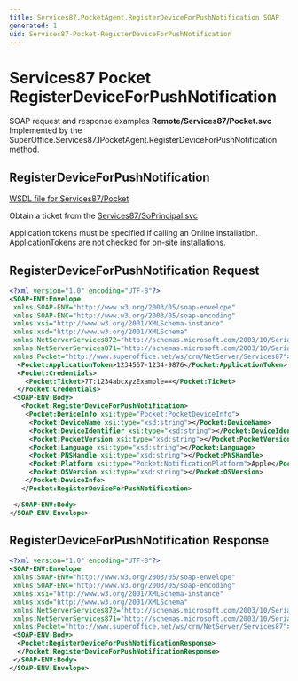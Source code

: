 ```yaml
---
title: Services87.PocketAgent.RegisterDeviceForPushNotification SOAP
generated: 1
uid: Services87-Pocket-RegisterDeviceForPushNotification
---
```


# Services87 Pocket RegisterDeviceForPushNotification

SOAP request and response examples **Remote/Services87/Pocket.svc**
Implemented by the <see cref="M:SuperOffice.Services87.IPocketAgent.RegisterDeviceForPushNotification">SuperOffice.Services87.IPocketAgent.RegisterDeviceForPushNotification</see> method.

## RegisterDeviceForPushNotification

[WSDL file for Services87/Pocket](../Services87-Pocket.md)

Obtain a ticket from the [Services87/SoPrincipal.svc](../SoPrincipal/index.md)

Application tokens must be specified if calling an Online installation. ApplicationTokens are not checked for on-site installations.

## RegisterDeviceForPushNotification Request

```xml
<?xml version="1.0" encoding="UTF-8"?>
<SOAP-ENV:Envelope
 xmlns:SOAP-ENV="http://www.w3.org/2003/05/soap-envelope"
 xmlns:SOAP-ENC="http://www.w3.org/2003/05/soap-encoding"
 xmlns:xsi="http://www.w3.org/2001/XMLSchema-instance"
 xmlns:xsd="http://www.w3.org/2001/XMLSchema"
 xmlns:NetServerServices872="http://schemas.microsoft.com/2003/10/Serialization/Arrays"
 xmlns:NetServerServices871="http://schemas.microsoft.com/2003/10/Serialization/"
 xmlns:Pocket="http://www.superoffice.net/ws/crm/NetServer/Services87">
  <Pocket:ApplicationToken>1234567-1234-9876</Pocket:ApplicationToken>
  <Pocket:Credentials>
    <Pocket:Ticket>7T:1234abcxyzExample==</Pocket:Ticket>
  </Pocket:Credentials>
 <SOAP-ENV:Body>
   <Pocket:RegisterDeviceForPushNotification>
    <Pocket:DeviceInfo xsi:type="Pocket:PocketDeviceInfo">
     <Pocket:DeviceName xsi:type="xsd:string"></Pocket:DeviceName>
     <Pocket:DeviceIdentifier xsi:type="xsd:string"></Pocket:DeviceIdentifier>
     <Pocket:PocketVersion xsi:type="xsd:string"></Pocket:PocketVersion>
     <Pocket:Language xsi:type="xsd:string"></Pocket:Language>
     <Pocket:PNSHandle xsi:type="xsd:string"></Pocket:PNSHandle>
     <Pocket:Platform xsi:type="Pocket:NotificationPlatform">Apple</Pocket:Platform>
     <Pocket:OSVersion xsi:type="xsd:string"></Pocket:OSVersion>
    </Pocket:DeviceInfo>
   </Pocket:RegisterDeviceForPushNotification>

 </SOAP-ENV:Body>
</SOAP-ENV:Envelope>

```

## RegisterDeviceForPushNotification Response

```xml
<?xml version="1.0" encoding="UTF-8"?>
<SOAP-ENV:Envelope
 xmlns:SOAP-ENV="http://www.w3.org/2003/05/soap-envelope"
 xmlns:SOAP-ENC="http://www.w3.org/2003/05/soap-encoding"
 xmlns:xsi="http://www.w3.org/2001/XMLSchema-instance"
 xmlns:xsd="http://www.w3.org/2001/XMLSchema"
 xmlns:NetServerServices872="http://schemas.microsoft.com/2003/10/Serialization/Arrays"
 xmlns:NetServerServices871="http://schemas.microsoft.com/2003/10/Serialization/"
 xmlns:Pocket="http://www.superoffice.net/ws/crm/NetServer/Services87">
 <SOAP-ENV:Body>
  <Pocket:RegisterDeviceForPushNotificationResponse>
  </Pocket:RegisterDeviceForPushNotificationResponse>
 </SOAP-ENV:Body>
</SOAP-ENV:Envelope>

```
